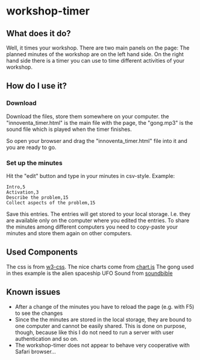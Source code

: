 # workshop-timer
## What does it do?
Well, it times your workshop. There are two main panels on the page: The planned minutes of the workshop are on the left hand side. On the right hand side there is a timer you can use to time different activities of your workshop.

## How do I use it?
### Download
Download the files, store them somewhere on your computer. the "innoventa_timer.html" is the main file with the page, the "gong.mp3" is the sound file which is played when the timer finishes.

So open your browser and drag the "innoventa_timer.html" file into it and you are ready to go. 

### Set up the minutes
Hit the "edit" button and type in your minutes in csv-style. Example:
```
Intro,5
Activation,3
Describe the problem,15
Collect aspects of the problem,15
```

Save this entries. The entries will get stored to your local storage. I.e. they are available only on the computer where you edited the entries. To share the minutes among different computers you need to copy-paste your minutes and store them again on other computers.

## Used Components
The css is from [w3-css](https://www.w3schools.com/w3css/default.asp).
The nice charts come from [chart.js](https://www.chartjs.org/)
The gong used in thes example is the alien spaceship UFO Sound from [soundbible](http://soundbible.com/2213-Alien-Spaceship-UFO.html)

## Known issues
* After a change of the minutes you have to reload the page (e.g. with F5) to see the changes
* Since the the minutes are stored in the local storage, they are bound to one computer and cannot be easily shared. This is done on purpose, though, because like this I do not need to run a server with user authentication and so on.
* The workshop-timer does not appear to behave very cooperative with Safari browser... 
